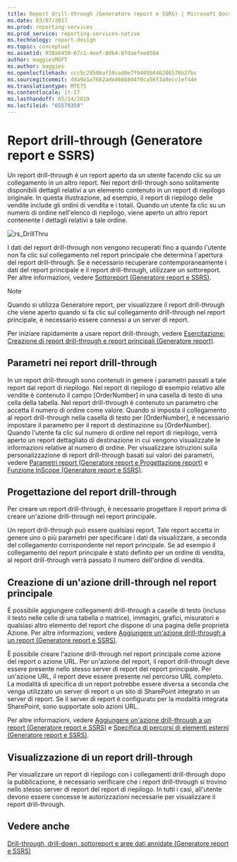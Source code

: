 ```yaml
---
title: Report drill-through (Generatore report e SSRS) | Microsoft Docs
ms.date: 03/07/2017
ms.prod: reporting-services
ms.prod_service: reporting-services-native
ms.technology: report-design
ms.topic: conceptual
ms.assetid: 938a6450-67c1-4eef-80b4-8fdaefeed584
author: maggiesMSFT
ms.author: maggies
ms.openlocfilehash: ccc5c2950baf10cad0e7f9495b446286576b27bc
ms.sourcegitcommit: dda9a1a7682ade466b8d4f0ca56f3a9ecc1ef44e
ms.translationtype: MTE75
ms.contentlocale: it-IT
ms.lasthandoff: 05/14/2019
ms.locfileid: "65579350"
---
```

# <a name="drillthrough-reports-report-builder-and-ssrs"></a>Report drill-through (Generatore report e SSRS)
  Un report drill-through è un report aperto da un utente facendo clic su un collegamento in un altro report. Nei report drill-through sono solitamente disponibili dettagli relativi a un elemento contenuto in un report di riepilogo originale. In questa illustrazione, ad esempio, il report di riepilogo delle vendite include gli ordini di vendita e i totali. Quando un utente fa clic su un numero di ordine nell'elenco di riepilogo, viene aperto un altro report contenente i dettagli relativi a tale ordine.  
  
 ![rs_DrillThru](../../reporting-services/report-design/media/rs-drillthru.gif "rs_DrillThru")  
  
 I dati del report drill-through non vengono recuperati fino a quando l'utente non fa clic sul collegamento nel report principale che determina l'apertura del report drill-through. Se è necessario recuperare contemporaneamente i dati del report principale e il report drill-through, utilizzare un sottoreport. Per altre informazioni, vedere [Sottoreport &#40;Generatore report e SSRS&#41;](../../reporting-services/report-design/subreports-report-builder-and-ssrs.md).  
  
> [!NOTE]  
>  Quando si utilizza Generatore report, per visualizzare il report drill-through che viene aperto quando si fa clic sul collegamento drill-through nel report principale, è necessario essere connessi a un server di report.  
  
 Per iniziare rapidamente a usare report drill-through, vedere [Esercitazione: Creazione di report drill-through e report principali &#40;Generatore report&#41;](../../reporting-services/tutorial-creating-drillthrough-and-main-reports-report-builder.md). 
   
## <a name="parameters-in-drillthrough-reports"></a>Parametri nei report drill-through  
 In un report drill-through sono contenuti in genere i parametri passati a tale report dal report di riepilogo. Nel report di riepilogo di esempio relativo alle vendite è contenuto il campo [OrderNumber] in una casella di testo di una cella della tabella. Nel report drill-through è contenuto un parametro che accetta il numero di ordine come valore. Quando si imposta il collegamento al report drill-through nella casella di testo per [OrderNumber], è necessario impostare il parametro per il report di destinazione su [OrderNumber]. Quando l'utente fa clic sul numero di ordine nel report di riepilogo, verrà aperto un report dettagliato di destinazione in cui vengono visualizzate le informazioni relative al numero di ordine. Per visualizzare istruzioni sulla personalizzazione di report drill-through basati sui valori dei parametri, vedere [Parametri report &#40;Generatore report e Progettazione report&#41;](../../reporting-services/report-design/report-parameters-report-builder-and-report-designer.md) e [Funzione InScope &#40;Generatore report e SSRS&#41;](../../reporting-services/report-design/report-builder-functions-inscope-function.md).  
  
## <a name="designing-the-drillthrough-report"></a>Progettazione del report drill-through  
 Per creare un report drill-through, è necessario progettare il report prima di creare un'azione drill-through nel report principale.  
  
 Un report drill-through può essere qualsiasi report. Tale report accetta in genere uno o più parametri per specificare i dati da visualizzare, a seconda del collegamento corrispondente nel report principale. Se ad esempio il collegamento del report principale è stato definito per un ordine di vendita, al report drill-through verrà passato il numero dell'ordine di vendita.  
  
## <a name="creating-a-drillthrough-action-in-the-main-report"></a>Creazione di un'azione drill-through nel report principale  
 È possibile aggiungere collegamenti drill-through a caselle di testo (incluso il testo nelle celle di una tabella o matrice), immagini, grafici, misuratori e qualsiasi altro elemento del report che dispone di una pagina delle proprietà Azione. Per altre informazioni, vedere [Aggiungere un'azione drill-through a un report &#40;Generatore report e SSRS&#41;](../../reporting-services/report-design/add-a-drillthrough-action-on-a-report-report-builder-and-ssrs.md).  
  
 È possibile creare l'azione drill-through nel report principale come azione del report o azione URL. Per un'azione del report, il report drill-through deve essere presente nello stesso server di report del report principale. Per un'azione URL, il report deve essere presente nel percorso URL completo. La modalità di specifica di un report potrebbe essere diversa a seconda che venga utilizzato un server di report o un sito di SharePoint integrato in un server di report. Se il server di report è configurato per la modalità integrata SharePoint, sono supportate solo azioni URL.  
  
 Per altre informazioni, vedere [Aggiungere un'azione drill-through a un report &#40;Generatore report e SSRS&#41;](../../reporting-services/report-design/add-a-drillthrough-action-on-a-report-report-builder-and-ssrs.md) e [Specifica di percorsi di elementi esterni &#40;Generatore report e SSRS&#41;](../../reporting-services/report-design/specifying-paths-to-external-items-report-builder-and-ssrs.md).  
  
## <a name="viewing-a-drillthrough-report"></a>Visualizzazione di un report drill-through  
 Per visualizzare un report di riepilogo con i collegamenti drill-through dopo la pubblicazione, è necessario verificare che i report drill-through si trovino nello stesso server di report del report di riepilogo. In tutti i casi, all'utente devono essere concesse le autorizzazioni necessarie per visualizzare il report drill-through.  
  
## <a name="see-also"></a>Vedere anche  
 [Drill-through, drill-down, sottoreport e aree dati annidate &#40;Generatore report e SSRS&#41;](../../reporting-services/report-design/drillthrough-drilldown-subreports-and-nested-data-regions.md)  
  
  
